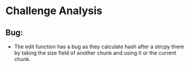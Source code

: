 # Challenge Analysis

## Bug:

* The edit function has a bug as they calculate hash after a strcpy there by taking the size field of another chunk and using it or the current chunk.